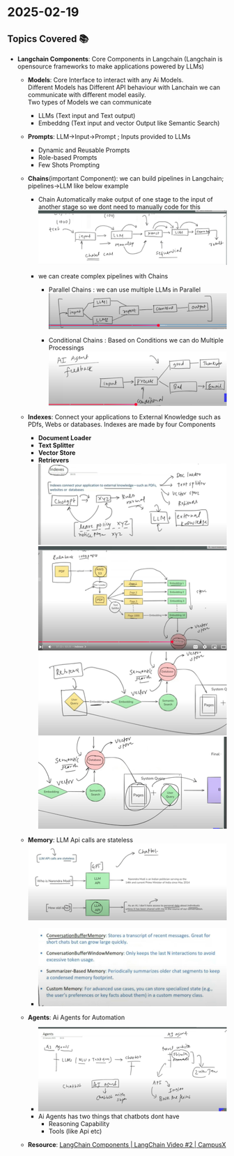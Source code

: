 # 2025-02-19

## Topics Covered 📚
- **Langchain Components**: Core Components in Langchain (Langchain is opensource frameworks to make applications powered by LLMs)
    - **Models**: Core Interface to interact with any Ai Models.<br>
    Different Models has Different API behaviour with Lanchain we can communicate with different model easily.<br>
    Two types of Models we can communicate<br>
        - LLMs (Text input and Text output)<br>
        - Embeddng (Text input and vector Output like Semantic Search)<br>
    - **Prompts**: LLM->Input->Prompt ; Inputs provided to LLMs<br>
        - Dynamic and Reusable Prompts<br>
        - Role-based Prompts
        - Few Shots Prompting
    - **Chains**(important Component): we can build pipelines in Langchain; pipelines->LLM like below example
        - Chain Automatically make output of one stage to the input of another stage so we dont need to manually code for this 
                ![alt text](image.png) 
        
        - we can create complex pipelines with Chains
            - Parallel Chains : we can use multiple LLMs in Parallel
                    ![alt text](image-1.png)
            
            - Conditional Chains : Based on Conditions we can do Multiple Processings
                    ![alt text](image-2.png)

    - **Indexes**: Connect your applications to External Knowledge such as PDfs, Webs or databases. Indexes are made by four Components
        - **Document Loader**
        - **Text Splitter**
        - **Vector Store**
        - **Retrievers**
                ![alt text](image-3.png)
                ![alt text](image-4.png)
                ![alt text](image-5.png)
                ![alt text](image-6.png)

    - **Memory**: LLM Api calls are stateless
                ![alt text](image-7.png)
        - ![alt text](image-8.png)

    - **Agents**: Ai Agents for Automation
        - ![alt text](image-9.png)
        - Ai Agents has two things that chatbots dont have
            - Reasoning Capability
            - Tools (like Api etc)



    - **Resource**: [LangChain Components | LangChain Video #2 | CampusX](https://youtu.be/-xSJA8-o6Eg?si=vBxYuEgolYVOMoPp)

